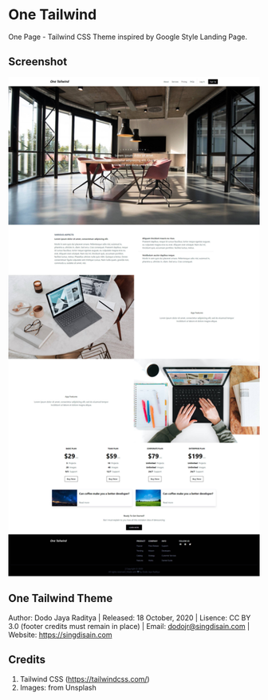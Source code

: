 # One Tailwind

One Page - Tailwind CSS Theme inspired by Google Style Landing Page.

## Screenshot

![One Materialize Screenshot](/screenshot.jpg)

## One Tailwind Theme

Author: Dodo Jaya Raditya
| Released: 18 October, 2020
| Lisence: CC BY 3.0 (footer credits must remain in place)
| Email: dodojr@singdisain.com
| Website: https://singdisain.com

## Credits

1. Tailwind CSS (<https://tailwindcss.com/>)
2. Images: from Unsplash